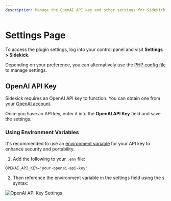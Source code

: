 ```yaml
---
description: Manage the OpenAI API key and other settings for Sidekick.
---
```


# Settings Page

To access the plugin settings, log into your control panel and visit **Settings > Sidekick**.

Depending on your preference, you can alternatively use the [PHP config file](/getting-started/config) to manage settings.

## OpenAI API Key

Sidekick requires an OpenAI API key to function. You can obtain one from your [OpenAI account](https://platform.openai.com/account/api-keys).

Once you have an API key, enter it into the **OpenAI API Key** field and save the settings.

### Using Environment Variables

It's recommended to use an [environment variable](https://craftcms.com/docs/4.x/config/#control-panel-settings) for your API key to enhance security and portability.

1. Add the following to your `.env` file:

```dotenv
OPENAI_API_KEY="your-openai-api-key"
```

2. Then reference the environment variable in the settings field using the `$` syntax:

<img src="/images/getting-started/openai-api-key.png" alt="OpenAI API Key Settings" style="max-width:332px; margin-bottom:26px">
